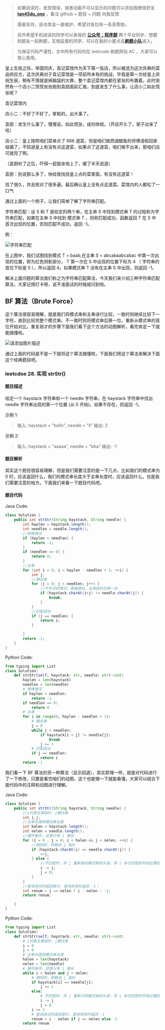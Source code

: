 > 如果阅读时，发现错误，或者动画不可以显示的问题可以添加我微信好友 **[tan45du_one](https://raw.githubusercontent.com/tan45du/tan45du.github.io/master/个人微信.15egrcgqd94w.jpg)** ，备注 github + 题目 + 问题 向我反馈
>
> 感谢支持，该仓库会一直维护，希望对各位有一丢丢帮助。
>
> 另外希望手机阅读的同学可以来我的 <u>[**公众号：程序厨**](https://raw.githubusercontent.com/tan45du/test/master/微信图片_20210320152235.2pthdebvh1c0.png)</u> 两个平台同步，想要和题友一起刷题，互相监督的同学，可以在我的小屋点击<u>[**刷题小队**](https://raw.githubusercontent.com/tan45du/test/master/微信图片_20210320152235.2pthdebvh1c0.png)</u>进入。

> 为保证代码严谨性，文中所有代码均在 leetcode 刷题网站 AC ，大家可以放心食用。

皇上生辰之际，举国同庆，袁记菜馆作为天下第一饭店，所以被选为这次庆典的菜品供应方，这次庆典对于袁记菜馆是一项前所未有的挑战，毕竟是第一次给皇上庆祝生辰，稍有不慎就是掉脑袋的大罪，整个袁记菜馆内都在紧张的布置着。此时突然有一个店小二慌慌张张跑到袁厨面前汇报，到底发生了什么事，让店小二如此慌张呢？

袁记菜馆内

店小二：不好了不好了，掌柜的，出大事了。

袁厨：发生什么事了，慢慢说，如此慌张，成何体统。（开店开久了，架子出来了哈）

店小二：皇上按照咱们菜单点了 666 道菜，但是咱们做西湖醋鱼的师傅请假回家结婚了，不知道皇上有没有点这道菜，如果点了这道菜，咱们做不出来，那咱们店可就完了啊。

（袁厨听了之后，吓得一屁股坐地上了，缓了半天说道）

袁厨：别说那么多了，快给我找找皇上点的菜里面，有没有这道菜！

找了很久，并且核对了很多遍，最后确认皇上没有点这道菜。菜馆内的人都松了一口气

通过上面的一个例子，让我们简单了解了字符串匹配。

字符串匹配：设 S 和 T 是给定的两个串，在主串 S 中找到模式串 T 的过程称为字符串匹配，如果在主串 S 中找到 模式串 T ，则称匹配成功，函数返回 T 在 S 中首次出现的位置，否则匹配不成功，返回 -1。

例：

![字符串匹配](https://cdn.jsdelivr.net/gh/tan45du/photobed@master/photo/字符串匹配.3q9wqbh8ws40.png)

在上图中，我们试图找到模式 T = baab,在主串 S = abcabaabcabac 中第一次出现的位置，即为红色阴影部分， T 第一次在 S 中出现的位置下标为 4 （ 字符串的首位下标是 0 ），所以返回 4。如果模式串 T 没有在主串 S 中出现，则返回 -1。

解决上面问题的算法我们称之为字符串匹配算法，今天我们来介绍三种字符串匹配算法，大家记得打卡呀，说不准面试的时候就问到啦。

## BF 算法（Brute Force）

这个算法很容易理解，就是我们将模式串和主串进行比较，一致时则继续比较下一字符，直到比较完整个模式串。不一致时则将模式串后移一位，重新从模式串的首位开始对比，重复刚才的步骤下面我们看下这个方法的动图解析，看完肯定一下就能搞懂啦。

![请添加图片描述](https://img-blog.csdnimg.cn/20210319193924425.gif)

通过上面的代码是不是一下就将这个算法搞懂啦，下面我们用这个算法来解决下面这个经典题目吧。

### leetcdoe 28. 实现 strStr()

#### 题目描述

给定一个 haystack 字符串和一个 needle 字符串，在 haystack 字符串中找出 needle 字符串出现的第一个位置 (从 0 开始)。如果不存在，则返回 -1。

示例 1:

> 输入: haystack = "hello", needle = "ll"
> 输出: 2

示例 2:

> 输入: haystack = "aaaaa", needle = "bba"
> 输出: -1

#### 题目解析

其实这个题目很容易理解，但是我们需要注意的是一下几点，比如我们的模式串为 0 时，应该返回什么，我们的模式串长度大于主串长度时，应该返回什么，也是我们需要注意的地方。下面我们来看一下题目代码吧。

#### 题目代码

Java Code:

```java
class Solution {
    public int strStr(String haystack, String needle) {
        int haylen = haystack.length();
        int needlen = needle.length();
        //特殊情况
        if (haylen < needlen) {
            return -1;
        }
        if (needlen == 0) {
            return 0;
        }
        //主串
        for (int i = 0; i < haylen - needlen + 1; ++i) {
            int j;
            //模式串
            for (j = 0; j < needlen; j++) {
                //不符合的情况，直接跳出，主串指针后移一位
                if (haystack.charAt(i+j) != needle.charAt(j)) {
                    break;
                }
            }
            //匹配成功
            if (j == needlen) {
                return i;
            }

        }
        return -1;
    }
}
```

Python Code:

```python
from typing import List
class Solution:
    def strStr(self, haystack: str, needle: str)->int:
        haylen = len(haystack)
        needlen = len(needle)
        # 特殊情况
        if haylen < needlen:
            return -1
        if needlen == 0:
            return 0
        # 主串
        for i in range(0, haylen - needlen + 1):
            # 模式串
            j = 0
            while j < needlen:
                if haystack[i + j] != needle[j]:
                    break
                j += 1
            # 匹配成功
            if j == needlen:
                return i
        return -1
```

我们看一下 BF 算法的另一种算法（显示回退），其实原理一样，就是对代码进行了一下修改，只要是看完咱们的动图，这个也能够一下就能看懂，大家可以结合下面代码中的注释和动图进行理解。

Java Code:

```java
class Solution {
    public int strStr(String haystack, String needle) {
        //i代表主串指针，j模式串
        int i,j;
        //主串长度和模式串长度
        int halen = haystack.length();
        int nelen = needle.length();
        //循环条件，这里只有 i 增长
        for (i = 0 , j = 0; i < halen && j < nelen; ++i) {
            //相同时，则移动 j 指针
            if (haystack.charAt(i) == needle.charAt(j)) {
                ++j;
            } else {
                //不匹配时，将 j 重新指向模式串的头部，将 i 本次匹配的开始位置的下一字符
                i -= j;
                j = 0;
            }
        }
        //查询成功时返回索引，查询失败时返回 -1；
        int renum = j == nelen ? i - nelen : -1;
        return renum;

    }
}
```

Python Code:

```python
from typing import List
class Solution:
    def strStr(self, haystack: str, needle: str)->int:
        # i代表主串指针，j模式串
        i = 0
        j = 0
        # 主串长度和模式串长度
        halen = len(haystack)
        nelen = len(needle)
        # 循环条件，这里只有 i 增长
        while i < halen and j < nelen:
            # 相同时，则移动 j 指针
            if haystack[i] == needle[j]:
                j += 1
            else:
                # 不匹配时，将 j 重新只想模式串的头部，将 i 本次匹配的开始位置的下一字符
                i -= j
                j = 0
            i += 1
            # 查询成功时返回索引，查询失败时返回 -1
            renum = i - nelen if j == nelen else -1
        return renum
```
